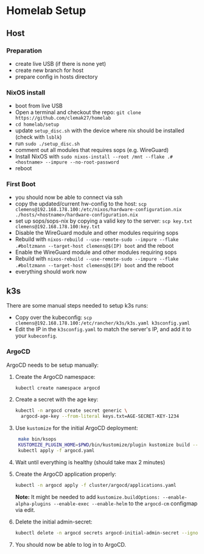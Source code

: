# Homelab Setup

## Host

### Preparation

- create live USB (if there is none yet)
- create new branch for host
- prepare config in hosts directory

### NixOS install

- boot from live USB
- Open a terminal and checkout the repo:
  `git clone https://github.com/clemak27/homelab`
- `cd homelab/setup`
- update `setup_disc.sh` with the device where nix should be installed (check
  with `lsblk`)
- run `sudo ./setup_disc.sh`
- comment out all modules that requires sops (e.g. WireGuard)
- Install NixOS with
  `sudo nixos-install --root /mnt --flake .#<hostname> --impure --no-root-password`
- reboot

### First Boot

- you should now be able to connect via ssh
- copy the updated/current hw-config to the host:
  `scp clemens@192.168.178.100:/etc/nixos/hardware-configuration.nix ./hosts/<hostname>/hardware-configuration.nix`
- set up sops/sops-nix by copying a valid key to the server:
  `scp key.txt clemens@192.168.178.100:key.txt`
- Disable the WireGuard module and other modules requiring sops
- Rebuild with
  `nixos-rebuild --use-remote-sudo --impure --flake .#boltzmann --target-host clemens@$(IP) boot`
  and the reboot
- Enable the WireGuard module and other modules requiring sops
- Rebuild with
  `nixos-rebuild --use-remote-sudo --impure --flake .#boltzmann --target-host clemens@$(IP) boot`
  and the reboot
- everything should work now

## k3s

There are some manual steps needed to setup k3s runs:

- Copy over the kubeconfig:
  `scp clemens@192.168.178.100:/etc/rancher/k3s/k3s.yaml k3sconfig.yaml`
- Edit the IP in the `k3sconfig.yaml` to match the server's IP, and add it to
  your `kubeconfig`.

### ArgoCD

ArgoCD needs to be setup manually:

<!-- markdownlint-capture -->
<!-- markdownlint-disable MD031 -->

1. Create the ArgoCD namespace:
   ```sh
   kubectl create namespace argocd
   ```
2. Create a secret with the age key:
   ```sh
   kubectl -n argocd create secret generic \
     argocd-age-key --from-literal keys.txt=AGE-SECRET-KEY-1234
   ```
3. Use `kustomize` for the initial ArgoCD deployment:

   ```sh
    make bin/ksops
    KUSTOMIZE_PLUGIN_HOME=$PWD/bin/kustomize/plugin kustomize build --enable-helm --enable-exec --enable-alpha-plugins cluster/argocd/argocd/ > argocd.yaml
    kubectl apply -f argocd.yaml
   ```

4. Wait until everything is healthy (should take max 2 minutes)
5. Create the ArgoCD application properly:
   <!-- markdownlint-disable-next-line -->

   ```sh
   kubectl -n argocd apply -f cluster/argocd/applications.yaml
   ```

   **Note:** It might be needed to add
   `kustomize.buildOptions: --enable-alpha-plugins --enable-exec --enable-helm`
   to the `argocd-cm` configmap via edit.

6. Delete the initial admin-secret:
   ```sh
   kubectl delete -n argocd secrets argocd-initial-admin-secret --ignore-not-found
   ```
7. You should now be able to log in to ArgoCD.
